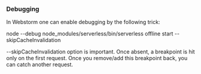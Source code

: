 ### Debugging

In Webstorm one can enable debugging by the following trick:

node --debug node_modules/serverless/bin/serverless offline start --skipCacheInvalidation

--skipCacheInvalidation option is important. Once absent, a breakpoint is hit only on the first request. 
Once you remove/add this breakpoint back, you can catch another request.
